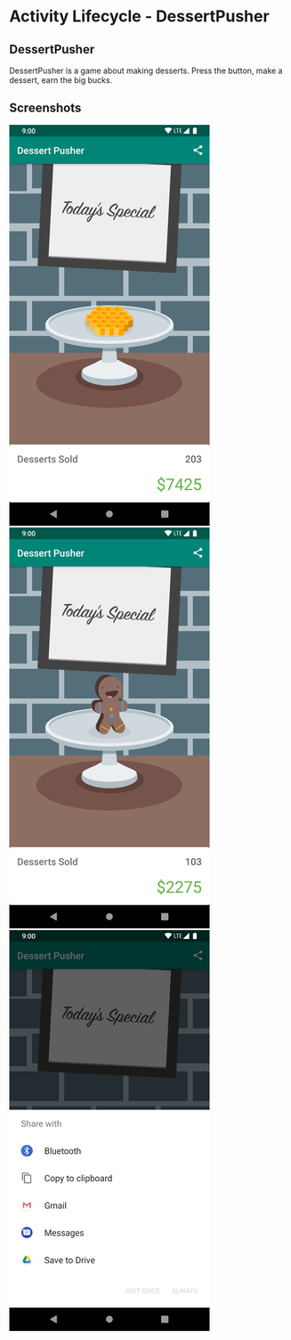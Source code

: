 # Activity Lifecycle - DessertPusher 

## DessertPusher

DessertPusher is a game about making desserts. Press the button, make a dessert, earn the big bucks.

## Screenshots

![Screenshot1](screenshots/screen0.png) ![Screenshot1](screenshots/screen1.png) ![Screenshot1](screenshots/screen2.png)
